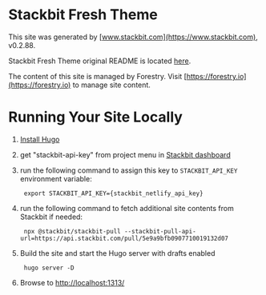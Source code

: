 # Stackbit Fresh Theme

This site was generated by [www.stackbit.com](https://www.stackbit.com), v0.2.88.

Stackbit Fresh Theme original README is located [here](./README.theme.md).

The content of this site is managed by Forestry. Visit [https://forestry.io](https://forestry.io) to manage site content.

# Running Your Site Locally

1. [Install Hugo](https://gohugo.io/getting-started/quick-start/#step-1-install-hugo)

1. get "stackbit-api-key" from project menu in [Stackbit dashboard](https://app.stackbit.com/dashboard)

1. run the following command to assign this key to `STACKBIT_API_KEY` environment variable:

        export STACKBIT_API_KEY={stackbit_netlify_api_key}

1. run the following command to fetch additional site contents from Stackbit if needed:

        npx @stackbit/stackbit-pull --stackbit-pull-api-url=https://api.stackbit.com/pull/5e9a9bfb0907710019132d07

1. Build the site and start the Hugo server with drafts enabled

        hugo server -D

1. Browse to [http://localhost:1313/](http://localhost:1313/)
